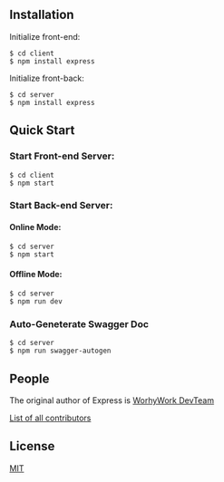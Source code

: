 ## Installation

Initialize front-end:
```console
$ cd client
$ npm install express
```

Initialize front-back:
```console
$ cd server
$ npm install express
```

## Quick Start

### Start Front-end Server:
```console
$ cd client
$ npm start
```

### Start Back-end Server:
#### Online Mode:
```console
$ cd server
$ npm start
```
#### Offline Mode:
```console
$ cd server
$ npm run dev
```

### Auto-Geneterate Swagger Doc
```console
$ cd server
$ npm run swagger-autogen
```
## People

The original author of Express is [WorhyWork DevTeam](https://github.com/WorthyWork)

[List of all contributors](https://github.com/WorthyWork/WorthyWorkApp/graphs/contributorss)

## License

  [MIT](LICENSE)
